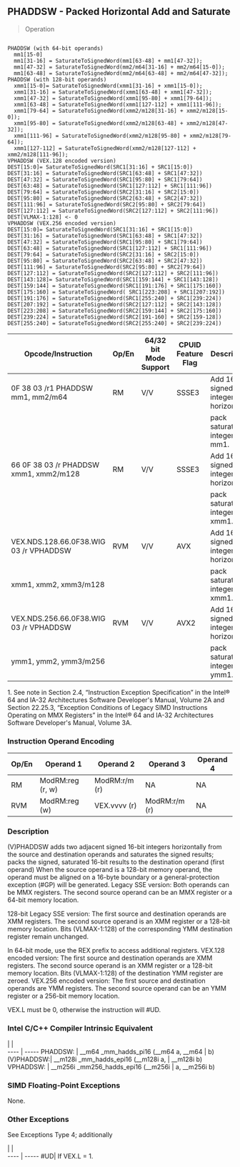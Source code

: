## PHADDSW  -  Packed Horizontal Add and Saturate

> Operation
``` slim

PHADDSW (with 64-bit operands)
  mm1[15-0]
  mm1[31-16] = SaturateToSignedWord(mm1[63-48] + mm1[47-32]);
  mm1[47-32] = SaturateToSignedWord(mm2/m64[31-16] + mm2/m64[15-0]);
  mm1[63-48] = SaturateToSignedWord(mm2/m64[63-48] + mm2/m64[47-32]);
PHADDSW (with 128-bit operands)
  xmm1[15-0]= SaturateToSignedWord(xmm1[31-16] + xmm1[15-0]);
  xmm1[31-16] = SaturateToSignedWord(xmm1[63-48] + xmm1[47-32]);
  xmm1[47-32] = SaturateToSignedWord(xmm1[95-80] + xmm1[79-64]);
  xmm1[63-48] = SaturateToSignedWord(xmm1[127-112] + xmm1[111-96]);
  xmm1[79-64] = SaturateToSignedWord(xmm2/m128[31-16] + xmm2/m128[15-0]);
  xmm1[95-80] = SaturateToSignedWord(xmm2/m128[63-48] + xmm2/m128[47-32]);
  xmm1[111-96] = SaturateToSignedWord(xmm2/m128[95-80] + xmm2/m128[79-64]);
  xmm1[127-112] = SaturateToSignedWord(xmm2/m128[127-112] + xmm2/m128[111-96]);
VPHADDSW (VEX.128 encoded version)
DEST[15:0]= SaturateToSignedWord(SRC1[31:16] + SRC1[15:0])
DEST[31:16] = SaturateToSignedWord(SRC1[63:48] + SRC1[47:32])
DEST[47:32] = SaturateToSignedWord(SRC1[95:80] + SRC1[79:64])
DEST[63:48] = SaturateToSignedWord(SRC1[127:112] + SRC1[111:96])
DEST[79:64] = SaturateToSignedWord(SRC2[31:16] + SRC2[15:0])
DEST[95:80] = SaturateToSignedWord(SRC2[63:48] + SRC2[47:32])
DEST[111:96] = SaturateToSignedWord(SRC2[95:80] + SRC2[79:64])
DEST[127:112] = SaturateToSignedWord(SRC2[127:112] + SRC2[111:96])
DEST[VLMAX-1:128] <- 0
VPHADDSW (VEX.256 encoded version)
DEST[15:0]= SaturateToSignedWord(SRC1[31:16] + SRC1[15:0])
DEST[31:16] = SaturateToSignedWord(SRC1[63:48] + SRC1[47:32])
DEST[47:32] = SaturateToSignedWord(SRC1[95:80] + SRC1[79:64])
DEST[63:48] = SaturateToSignedWord(SRC1[127:112] + SRC1[111:96])
DEST[79:64] = SaturateToSignedWord(SRC2[31:16] + SRC2[15:0])
DEST[95:80] = SaturateToSignedWord(SRC2[63:48] + SRC2[47:32])
DEST[111:96] = SaturateToSignedWord(SRC2[95:80] + SRC2[79:64])
DEST[127:112] = SaturateToSignedWord(SRC2[127:112] + SRC2[111:96])
DEST[143:128]= SaturateToSignedWord(SRC1[159:144] + SRC1[143:128])
DEST[159:144] = SaturateToSignedWord(SRC1[191:176] + SRC1[175:160])
DEST[175:160] = SaturateToSignedWord( SRC1[223:208] + SRC1[207:192])
DEST[191:176] = SaturateToSignedWord(SRC1[255:240] + SRC1[239:224])
DEST[207:192] = SaturateToSignedWord(SRC2[127:112] + SRC2[143:128])
DEST[223:208] = SaturateToSignedWord(SRC2[159:144] + SRC2[175:160])
DEST[239:224] = SaturateToSignedWord(SRC2[191-160] + SRC2[159-128])
DEST[255:240] = SaturateToSignedWord(SRC2[255:240] + SRC2[239:224])

```

 Opcode/Instruction                    | Op/En| 64/32 bit Mode Support| CPUID Feature Flag| Description                             
 ---  | --- | --- | --- | ---
 0F 38 03 /r1 PHADDSW mm1, mm2/m64     | RM   | V/V                   | SSSE3             | Add 16-bit signed integers horizontally,
                                       |      |                       |                   | pack saturated integers to mm1.         
 66 0F 38 03 /r PHADDSW xmm1, xmm2/m128| RM   | V/V                   | SSSE3             | Add 16-bit signed integers horizontally,
                                       |      |                       |                   | pack saturated integers to xmm1.        
 VEX.NDS.128.66.0F38.WIG 03 /r VPHADDSW| RVM  | V/V                   | AVX               | Add 16-bit signed integers horizontally,
 xmm1, xmm2, xmm3/m128                 |      |                       |                   | pack saturated integers to xmm1.        
 VEX.NDS.256.66.0F38.WIG 03 /r VPHADDSW| RVM  | V/V                   | AVX2              | Add 16-bit signed integers horizontally,
 ymm1, ymm2, ymm3/m256                 |      |                       |                   | pack saturated integers to ymm1.        
<aside class="notification">
1. See note in Section 2.4, “Instruction Exception Specification” in
the Intel® 64 and IA-32 Architectures Software Developer's Manual, Volume 2A
and Section 22.25.3, “Exception Conditions of Legacy SIMD Instructions Operating
on MMX Registers” in the Intel® 64 and IA-32 Architectures Software Developer's
Manual, Volume 3A.
</aside>


### Instruction Operand Encoding
 Op/En| Operand 1       | Operand 2    | Operand 3    | Operand 4
 ---  | --- | --- | --- | ---
 RM   | ModRM:reg (r, w)| ModRM:r/m (r)| NA           | NA       
 RVM  | ModRM:reg (w)   | VEX.vvvv (r) | ModRM:r/m (r)| NA       

### Description
(V)PHADDSW adds two adjacent signed 16-bit integers horizontally from the source
and destination operands and saturates the signed results; packs the signed,
saturated 16-bit results to the destination operand (first operand) When the
source operand is a 128-bit memory operand, the operand must be aligned on a
16-byte boundary or a general-protection exception (#GP) will be generated.
Legacy SSE version: Both operands can be MMX registers. The second source operand
can be an MMX register or a 64-bit memory location.

128-bit Legacy SSE version: The first source and destination operands are XMM
registers. The second source operand is an XMM register or a 128-bit memory
location. Bits (VLMAX-1:128) of the corresponding YMM destination register remain
unchanged.

In 64-bit mode, use the REX prefix to access additional registers. VEX.128 encoded
version: The first source and destination operands are XMM registers. The second
source operand is an XMM register or a 128-bit memory location. Bits (VLMAX-1:128)
of the destination YMM register are zeroed. VEX.256 encoded version: The first
source and destination operands are YMM registers. The second source operand
can be an YMM register or a 256-bit memory location.

<aside class="notification">
VEX.L must be 0, otherwise the instruction will #UD.
</aside>



### Intel C/C++ Compiler Intrinsic Equivalent
   | |  
---- | -----
 PHADDSW:   | __m64 _mm_hadds_pi16 (__m64 a, __m64
            | b)                                  
 (V)PHADDSW:| __m128i _mm_hadds_epi16 (__m128i a, 
            | __m128i b)                          
 VPHADDSW:  | __m256i _mm256_hadds_epi16 (__m256i 
            | a, __m256i b)                       

### SIMD Floating-Point Exceptions
None.


### Other Exceptions
See Exceptions Type 4; additionally

   | |  
---- | -----
 #UD| If VEX.L = 1.
